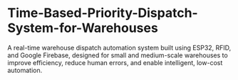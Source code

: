 # Time-Based-Priority-Dispatch-System-for-Warehouses
A real-time warehouse dispatch automation system built using ESP32, RFID, and Google Firebase, designed for small and medium-scale warehouses to improve efficiency, reduce human errors, and enable intelligent, low-cost automation.
